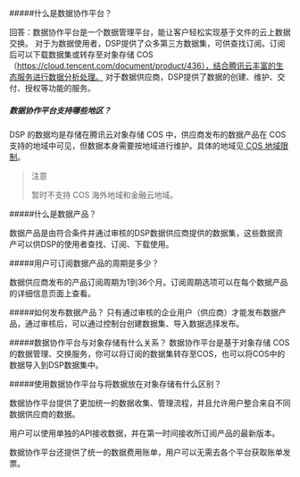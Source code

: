#####什么是数据协作平台？

回答：数据协作平台是一个数据管理平台，能让客户轻松实现基于文件的云上数据交换。
对于为数据使用者，DSP提供了众多第三方数据集，可供查找订阅。订阅后可以下载数据集或转存至对象存储 COS（https://cloud.tencent.com/document/product/436），结合腾讯云丰富的生态服务进行数据分析处理。
对于数据供应商，DSP提供了数据的创建、维护、交付、授权等功能的服务。

##### 数据协作平台支持哪些地区？

DSP 的数据均是存储在腾讯云对象存储 COS 中，供应商发布的数据产品在 COS 支持的地域中可见，但数据本身需要按地域进行维护。具体的地域见[ COS 地域限制](https://cloud.tencent.com/document/product/436/6224#.E4.B8.AD.E5.9B.BD.E5.A4.A7.E9.99.86.E5.9C.B0.E5.9F.9F)。

> 注意
>
> 暂时不支持 COS 海外地域和金融云地域。

#####什么是数据产品？

数据产品是由符合条件并通过审核的DSP数据供应商提供的数据集，这些数据资产可以供DSP的使用者查找、订阅、下载使用。

#####用户可订阅数据产品的周期是多少？

数据供应商发布的产品订阅周期为1到36个月。订阅周期选项可以在每个数据产品的详细信息页面上查看。

#####如何发布数据产品？
只有通过审核的企业用户（供应商）才能发布数据产品，通过审核后，可以通过控制台创建数据集、导入数据选择发布。

#####数据协作平台与对象存储有什么关系？
数据协作平台是基于对象存储 COS 的数据管理、交换服务，你可以将订阅的数据集转存至COS，也可以将COS中的数据导入到DSP数据集中。

#####使用数据协作平台与将数据放在对象存储有什么区别？

数据协作平台提供了更加统一的数据收集、管理流程，并且允许用户整合来自不同数据供应商的数据。

用户可以使用单独的API接收数据，并在第一时间接收所订阅产品的最新版本。

数据协作平台还提供了统一的数据费用账单，用户可以无需去各个平台获取账单发票。